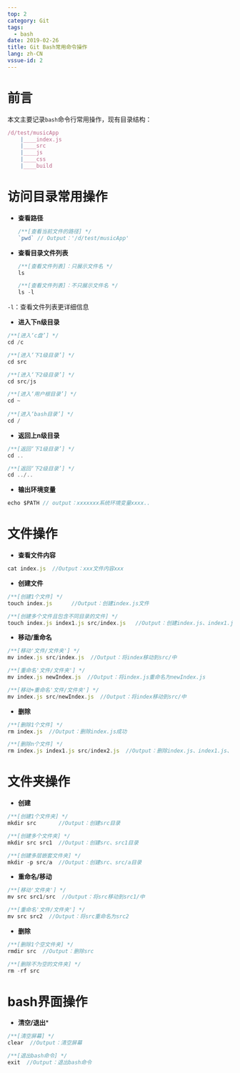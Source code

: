```yaml
---
top: 2
category: Git
tags:
  - bash
date: 2019-02-26
title: Git Bash常用命令操作
lang: zh-CN
vssue-id: 2
---
```




# 前言

本文主要记录`bash`命令行常用操作，现有目录结构：
```javascript
/d/test/musicApp
    |____index.js
    |____src
    |____js
    |____css
    |____build
```





# 访问目录常用操作



* **查看路径**
  ```javascript
  /**[查看当前文件的路径] */
  `pwd` // Output：'/d/test/musicApp'
  ```




* **查看目录文件列表**

  ```javascript
  /**[查看文件列表]：只展示文件名 */
  ls
  
  /**[查看文件列表]：不只展示文件名 */
  ls -l 
  ```
  
`-l`：查看文件列表更详细信息




* **进入下n级目录**

```javascript
/**[进入‘c盘’] */
cd /c

/**[进入‘下1级目录’] */
cd src

/**[进入‘下2级目录’] */
cd src/js

/**[进入‘用户根目录’] */
cd ~
    
/**[进入‘bash目录’] */
cd /
```




* **返回上n级目录**
```javascript
/**[返回‘下1级目录’] */
cd ..

/**[返回‘下2级目录’] */
cd ../..
```



* **输出环境变量**

```javascript
echo $PATH // output：xxxxxxx系统环境变量xxxx..
```







# 文件操作



* **查看文件内容**

```javascript
cat index.js  //Output：xxx文件内容xxx
```



* **创建文件**

```javascript
/**[创建1个文件] */
touch index.js		//Output：创建index.js文件

/**[创建多个文件且包含不同目录的文件] */
touch index.js index1.js src/index.js	//Output：创建index.js、index1.js、src/index.js文件
```



* **移动/重命名**

```javascript
/**[移动'文件/文件夹'] */
mv index.js src/index.js  //Output：将index移动到src/中

/**[重命名'文件/文件夹'] */
mv index.js newIndex.js  //Output：将index.js重命名为newIndex.js

/**[移动+重命名'文件/文件夹'] */
mv index.js src/newIndex.js  //Output：将index移动到src/中
```



* **删除**

```javascript
/**[删除1个文件] */
rm index.js  //Output：删除index.js成功

/**[删除n个文件] */
rm index.js index1.js src/index2.js  //Output：删除index.js、index1.js、src/index2.js成功
```



# 文件夹操作



* **创建**

```javascript
/**[创建1个文件夹] */
mkdir src		//Output：创建src目录

/**[创建多个文件夹] */
mkdir src src1 	//Output：创建src、src1目录

/**[创建多层嵌套文件夹] */
mkdir -p src/a 	//Output：创建src、src/a目录
```



* **重命名/移动**

```javascript
/**[移动'文件夹'] */
mv src src1/src  //Output：将src移动到src1/中

/**[重命名'文件/文件夹'] */
mv src src2  //Output：将src重命名为src2
```



* **删除**

```javascript
/**[删除1个空文件夹] */
rmdir src  //Output：删除src

/**[删除不为空的文件夹] */
rm -rf src
```



# bash界面操作



* **清空/退出***

```javascript
/**[清空屏幕] */
clear  //Output：清空屏幕

/**[退出bash命令] */
exit  //Output：退出bash命令
```

